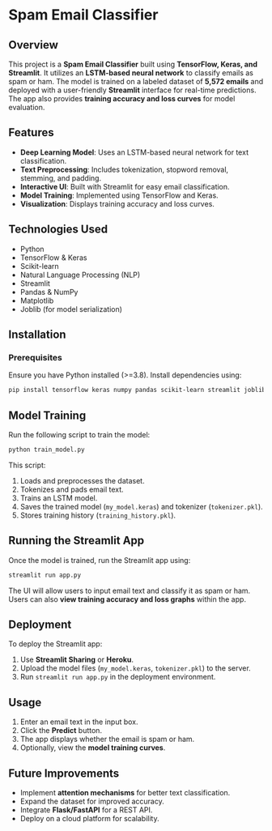 # Spam Email Classifier

## Overview
This project is a **Spam Email Classifier** built using **TensorFlow, Keras, and Streamlit**. It utilizes an **LSTM-based neural network** to classify emails as spam or ham. The model is trained on a labeled dataset of **5,572 emails** and deployed with a user-friendly **Streamlit** interface for real-time predictions. The app also provides **training accuracy and loss curves** for model evaluation.

## Features
- **Deep Learning Model**: Uses an LSTM-based neural network for text classification.
- **Text Preprocessing**: Includes tokenization, stopword removal, stemming, and padding.
- **Interactive UI**: Built with Streamlit for easy email classification.
- **Model Training**: Implemented using TensorFlow and Keras.
- **Visualization**: Displays training accuracy and loss curves.

## Technologies Used
- Python
- TensorFlow & Keras
- Scikit-learn
- Natural Language Processing (NLP)
- Streamlit
- Pandas & NumPy
- Matplotlib
- Joblib (for model serialization)

## Installation
### Prerequisites
Ensure you have Python installed (>=3.8). Install dependencies using:
```bash
pip install tensorflow keras numpy pandas scikit-learn streamlit joblib matplotlib nltk
```

## Model Training
Run the following script to train the model:
```python
python train_model.py
```
This script:
1. Loads and preprocesses the dataset.
2. Tokenizes and pads email text.
3. Trains an LSTM model.
4. Saves the trained model (`my_model.keras`) and tokenizer (`tokenizer.pkl`).
5. Stores training history (`training_history.pkl`).

## Running the Streamlit App
Once the model is trained, run the Streamlit app using:
```bash
streamlit run app.py
```
The UI will allow users to input email text and classify it as spam or ham. Users can also **view training accuracy and loss graphs** within the app.

## Deployment
To deploy the Streamlit app:
1. Use **Streamlit Sharing** or **Heroku**.
2. Upload the model files (`my_model.keras`, `tokenizer.pkl`) to the server.
3. Run `streamlit run app.py` in the deployment environment.

## Usage
1. Enter an email text in the input box.
2. Click the **Predict** button.
3. The app displays whether the email is spam or ham.
4. Optionally, view the **model training curves**.

## Future Improvements
- Implement **attention mechanisms** for better text classification.
- Expand the dataset for improved accuracy.
- Integrate **Flask/FastAPI** for a REST API.
- Deploy on a cloud platform for scalability.


